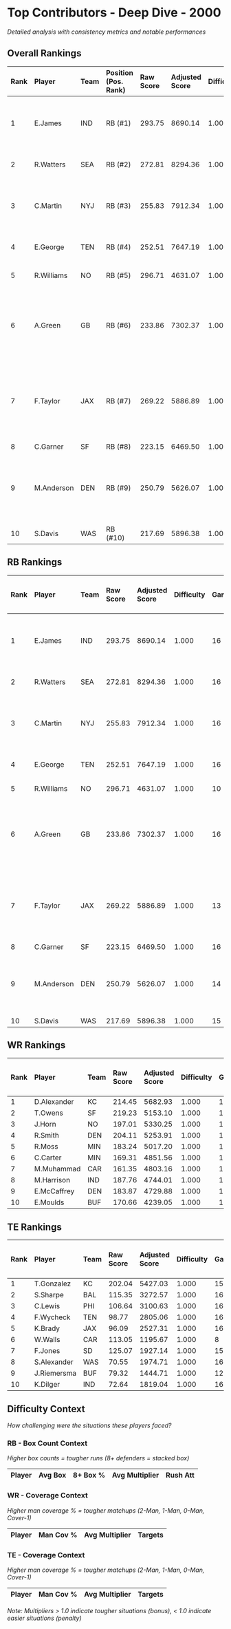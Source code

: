 # Top Contributors - Deep Dive - 2000

*Detailed analysis with consistency metrics and notable performances*

## Overall Rankings

| Rank | Player     | Team | Position (Pos. Rank) | Raw Score | Adjusted Score | Difficulty | Games | Avg/Game | Typical | Consistency | Floor | Ceiling | Peak    | Trend      | Notable Games                                 |
| :----| :----------| :----| :--------------------| :---------| :--------------| :----------| :-----| :--------| :-------| :-----------| :-----| :-------| :-------| :----------| :---------------------------------------------|
| 1    | E.James    | IND  | RB (#1)              | 293.75    | 8690.14        | 1.000      | 16    | 543.13   | 537.99  | 7/4/5       | 486.4 | 598.4   | 890.64  | Stable     | Wk 15 (vs BUF), Wk 7 (vs SEA)                 |
| 2    | R.Watters  | SEA  | RB (#2)              | 272.81    | 8294.36        | 1.000      | 16    | 518.40   | 505.03  | 8/1/7       | 335.9 | 655.0   | 1213.69 | Increasing | Wk 13 (vs DEN)                                |
| 3    | C.Martin   | NYJ  | RB (#3)              | 255.83    | 7912.34        | 1.000      | 16    | 494.52   | 504.76  | 8/1/7       | 306.0 | 689.0   | 805.57  | Decreasing | Wk 3 (vs BUF), Wk 10 (vs DEN)                 |
| 4    | E.George   | TEN  | RB (#4)              | 252.51    | 7647.19        | 1.000      | 16    | 477.95   | 475.00  | 8/2/6       | 407.9 | 584.0   | 803.46  | Stable     | Wk 1 (vs BUF)                                 |
| 5    | R.Williams | NO   | RB (#5)              | 296.71    | 4631.07        | 1.000      | 10    | 463.11   | 421.12  | 1/2/7       | 383.4 | 524.4   | 913.16  | Increasing | Wk 8 (vs ATL)                                 |
| 6    | A.Green    | GB   | RB (#6)              | 233.86    | 7302.37        | 1.000      | 16    | 456.40   | 418.74  | 8/2/6       | 369.8 | 594.7   | 776.56  | Increasing | Wk 17 (vs TB), Wk 16 (vs MIN), Wk 15 (vs DET) |
| 7    | F.Taylor   | JAX  | RB (#7)              | 269.22    | 5886.89        | 1.000      | 13    | 452.84   | 428.31  | 5/0/8       | 289.1 | 603.6   | 969.35  | Increasing | Wk 12 (vs PIT), Wk 6 (vs BAL), Wk 11 (vs SEA) |
| 8    | C.Garner   | SF   | RB (#8)              | 223.15    | 6469.50        | 1.000      | 16    | 404.34   | 400.92  | 8/3/5       | 324.0 | 529.0   | 598.00  | Stable     |                                               |
| 9    | M.Anderson | DEN  | RB (#9)              | 250.79    | 5626.07        | 1.000      | 14    | 401.86   | 345.28  | 3/2/9       | 291.6 | 480.7   | 1369.92 | Increasing | Wk 14 (vs NO), Wk 13 (vs SEA), Wk 3 (vs LV)   |
| 10   | S.Davis    | WAS  | RB (#10)             | 217.69    | 5896.38        | 1.000      | 15    | 393.09   | 428.12  | 7/4/4       | 285.4 | 486.9   | 627.77  | Decreasing |                                               |

## RB Rankings

| Rank | Player     | Team | Raw Score | Adjusted Score | Difficulty | Games | Avg/Game | Typical | Consistency | Floor | Ceiling | Peak    | Trend      | Notable Games (>150% Typical)                 |
| :----| :----------| :----| :---------| :--------------| :----------| :-----| :--------| :-------| :-----------| :-----| :-------| :-------| :----------| :---------------------------------------------|
| 1    | E.James    | IND  | 293.75    | 8690.14        | 1.000      | 16    | 543.13   | 537.99  | 7/4/5       | 486.4 | 598.4   | 890.64  | Stable     | Wk 15 (vs BUF), Wk 7 (vs SEA)                 |
| 2    | R.Watters  | SEA  | 272.81    | 8294.36        | 1.000      | 16    | 518.40   | 505.03  | 8/1/7       | 335.9 | 655.0   | 1213.69 | Increasing | Wk 13 (vs DEN)                                |
| 3    | C.Martin   | NYJ  | 255.83    | 7912.34        | 1.000      | 16    | 494.52   | 504.76  | 8/1/7       | 306.0 | 689.0   | 805.57  | Decreasing | Wk 3 (vs BUF), Wk 10 (vs DEN)                 |
| 4    | E.George   | TEN  | 252.51    | 7647.19        | 1.000      | 16    | 477.95   | 475.00  | 8/2/6       | 407.9 | 584.0   | 803.46  | Stable     | Wk 1 (vs BUF)                                 |
| 5    | R.Williams | NO   | 296.71    | 4631.07        | 1.000      | 10    | 463.11   | 421.12  | 1/2/7       | 383.4 | 524.4   | 913.16  | Increasing | Wk 8 (vs ATL)                                 |
| 6    | A.Green    | GB   | 233.86    | 7302.37        | 1.000      | 16    | 456.40   | 418.74  | 8/2/6       | 369.8 | 594.7   | 776.56  | Increasing | Wk 17 (vs TB), Wk 16 (vs MIN), Wk 15 (vs DET) |
| 7    | F.Taylor   | JAX  | 269.22    | 5886.89        | 1.000      | 13    | 452.84   | 428.31  | 5/0/8       | 289.1 | 603.6   | 969.35  | Increasing | Wk 12 (vs PIT), Wk 6 (vs BAL), Wk 11 (vs SEA) |
| 8    | C.Garner   | SF   | 223.15    | 6469.50        | 1.000      | 16    | 404.34   | 400.92  | 8/3/5       | 324.0 | 529.0   | 598.00  | Stable     |                                               |
| 9    | M.Anderson | DEN  | 250.79    | 5626.07        | 1.000      | 14    | 401.86   | 345.28  | 3/2/9       | 291.6 | 480.7   | 1369.92 | Increasing | Wk 14 (vs NO), Wk 13 (vs SEA), Wk 3 (vs LV)   |
| 10   | S.Davis    | WAS  | 217.69    | 5896.38        | 1.000      | 15    | 393.09   | 428.12  | 7/4/4       | 285.4 | 486.9   | 627.77  | Decreasing |                                               |

## WR Rankings

| Rank | Player      | Team | Raw Score | Adjusted Score | Difficulty | Games | Avg/Game | Typical | Consistency | Floor | Ceiling | Peak   | Trend      | Notable Games (>150% Typical) |
| :----| :-----------| :----| :---------| :--------------| :----------| :-----| :--------| :-------| :-----------| :-----| :-------| :------| :----------| :-----------------------------|
| 1    | D.Alexander | KC   | 214.45    | 5682.93        | 1.000      | 15    | 378.86   | 346.63  | 7/1/7       | 283.5 | 461.6   | 896.46 | Decreasing |                               |
| 2    | T.Owens     | SF   | 219.23    | 5153.10        | 1.000      | 14    | 368.08   | 321.00  | 7/0/7       | 245.8 | 511.4   | 777.41 | Decreasing |                               |
| 3    | J.Horn      | NO   | 197.01    | 5330.25        | 1.000      | 16    | 333.14   | 321.12  | 6/2/8       | 214.1 | 379.7   | 662.49 | Increasing |                               |
| 4    | R.Smith     | DEN  | 204.11    | 5253.91        | 1.000      | 16    | 328.37   | 313.89  | 4/4/8       | 276.8 | 369.6   | 652.63 | Stable     |                               |
| 5    | R.Moss      | MIN  | 183.24    | 5017.20        | 1.000      | 16    | 313.58   | 311.40  | 8/3/5       | 224.8 | 357.3   | 583.69 | Stable     |                               |
| 6    | C.Carter    | MIN  | 169.31    | 4851.56        | 1.000      | 16    | 303.22   | 304.86  | 8/3/5       | 168.1 | 386.4   | 639.20 | Stable     |                               |
| 7    | M.Muhammad  | CAR  | 161.35    | 4803.16        | 1.000      | 16    | 300.20   | 288.60  | 8/1/7       | 213.3 | 400.3   | 547.80 | Increasing |                               |
| 8    | M.Harrison  | IND  | 187.76    | 4744.01        | 1.000      | 16    | 296.50   | 264.95  | 7/1/8       | 203.6 | 434.6   | 516.73 | Decreasing |                               |
| 9    | E.McCaffrey | DEN  | 183.87    | 4729.88        | 1.000      | 16    | 295.62   | 296.74  | 6/2/8       | 239.0 | 370.6   | 618.47 | Stable     |                               |
| 10   | E.Moulds    | BUF  | 170.66    | 4239.05        | 1.000      | 15    | 282.60   | 241.10  | 6/1/8       | 126.9 | 437.7   | 577.96 | Decreasing |                               |

## TE Rankings

| Rank | Player      | Team | Raw Score | Adjusted Score | Difficulty | Games | Avg/Game | Typical | Consistency | Floor | Ceiling | Peak   | Trend      | Notable Games (>150% Typical) |
| :----| :-----------| :----| :---------| :--------------| :----------| :-----| :--------| :-------| :-----------| :-----| :-------| :------| :----------| :-----------------------------|
| 1    | T.Gonzalez  | KC   | 202.04    | 5427.03        | 1.000      | 15    | 361.80   | 394.73  | 7/2/6       | 219.5 | 471.5   | 895.87 | Stable     |                               |
| 2    | S.Sharpe    | BAL  | 115.35    | 3272.57        | 1.000      | 16    | 204.54   | 209.17  | 8/2/6       | 124.0 | 306.7   | 364.92 | Stable     |                               |
| 3    | C.Lewis     | PHI  | 106.64    | 3100.63        | 1.000      | 16    | 193.79   | 213.68  | 8/2/6       | 120.5 | 250.8   | 378.11 | Stable     |                               |
| 4    | F.Wycheck   | TEN  | 98.77     | 2805.06        | 1.000      | 16    | 175.32   | 185.16  | 6/3/7       | 113.0 | 231.0   | 295.82 | Decreasing |                               |
| 5    | K.Brady     | JAX  | 96.09     | 2527.31        | 1.000      | 16    | 157.96   | 124.62  | 5/2/9       | 108.1 | 149.2   | 581.04 | Increasing |                               |
| 6    | W.Walls     | CAR  | 113.05    | 1195.67        | 1.000      | 8     | 149.46   | 155.24  | 3/0/5       | 94.7  | 160.9   | 365.00 | Increasing |                               |
| 7    | F.Jones     | SD   | 125.07    | 1927.14        | 1.000      | 15    | 128.48   | 109.92  | 7/1/7       | 79.1  | 193.1   | 333.00 | Decreasing |                               |
| 8    | S.Alexander | WAS  | 70.55     | 1974.71        | 1.000      | 16    | 123.42   | 104.05  | 8/0/8       | 75.4  | 168.4   | 283.53 | Increasing |                               |
| 9    | J.Riemersma | BUF  | 79.32     | 1444.71        | 1.000      | 12    | 120.39   | 80.73   | 6/0/6       | 52.2  | 206.5   | 313.86 | Increasing |                               |
| 10   | K.Dilger    | IND  | 72.64     | 1819.04        | 1.000      | 16    | 113.69   | 67.25   | 5/3/8       | 45.1  | 138.7   | 432.59 | Decreasing |                               |

## Difficulty Context

*How challenging were the situations these players faced?*

### RB - Box Count Context

*Higher box counts = tougher runs (8+ defenders = stacked box)*

| Player | Avg Box | 8+ Box % | Avg Multiplier | Rush Att |
| :------| :-------| :--------| :--------------| :--------|

### WR - Coverage Context

*Higher man coverage % = tougher matchups (2-Man, 1-Man, 0-Man, Cover-1)*

| Player | Man Cov % | Avg Multiplier | Targets |
| :------| :---------| :--------------| :-------|

### TE - Coverage Context

*Higher man coverage % = tougher matchups (2-Man, 1-Man, 0-Man, Cover-1)*

| Player | Man Cov % | Avg Multiplier | Targets |
| :------| :---------| :--------------| :-------|

*Note: Multipliers > 1.0 indicate tougher situations (bonus), < 1.0 indicate easier situations (penalty)*

